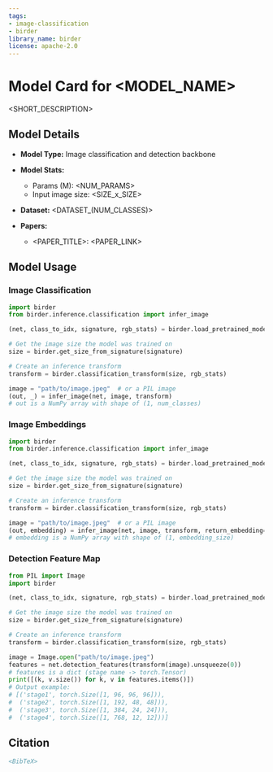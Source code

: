 ```yaml
---
tags:
- image-classification
- birder
library_name: birder
license: apache-2.0
---
```


# Model Card for <MODEL_NAME>

<SHORT_DESCRIPTION>

## Model Details

- **Model Type:** Image classification and detection backbone
- **Model Stats:**
  - Params (M): <NUM_PARAMS>
  - Input image size: <SIZE_x_SIZE>
- **Dataset:** <DATASET_(NUM_CLASSES)>

- **Papers:**
  - <PAPER_TITLE>: <PAPER_LINK>

## Model Usage

### Image Classification

```python
import birder
from birder.inference.classification import infer_image

(net, class_to_idx, signature, rgb_stats) = birder.load_pretrained_model("<MODEL_NAME>", inference=True)

# Get the image size the model was trained on
size = birder.get_size_from_signature(signature)

# Create an inference transform
transform = birder.classification_transform(size, rgb_stats)

image = "path/to/image.jpeg"  # or a PIL image
(out, _) = infer_image(net, image, transform)
# out is a NumPy array with shape of (1, num_classes)
```

### Image Embeddings

```python
import birder
from birder.inference.classification import infer_image

(net, class_to_idx, signature, rgb_stats) = birder.load_pretrained_model("<MODEL_NAME>", inference=True)

# Get the image size the model was trained on
size = birder.get_size_from_signature(signature)

# Create an inference transform
transform = birder.classification_transform(size, rgb_stats)

image = "path/to/image.jpeg"  # or a PIL image
(out, embedding) = infer_image(net, image, transform, return_embedding=True)
# embedding is a NumPy array with shape of (1, embedding_size)
```

### Detection Feature Map

```python
from PIL import Image
import birder

(net, class_to_idx, signature, rgb_stats) = birder.load_pretrained_model("<MODEL_NAME>", inference=True)

# Get the image size the model was trained on
size = birder.get_size_from_signature(signature)

# Create an inference transform
transform = birder.classification_transform(size, rgb_stats)

image = Image.open("path/to/image.jpeg")
features = net.detection_features(transform(image).unsqueeze(0))
# features is a dict (stage name -> torch.Tensor)
print([(k, v.size()) for k, v in features.items()])
# Output example:
# [('stage1', torch.Size([1, 96, 96, 96])),
#  ('stage2', torch.Size([1, 192, 48, 48])),
#  ('stage3', torch.Size([1, 384, 24, 24])),
#  ('stage4', torch.Size([1, 768, 12, 12]))]
```

## Citation

```bibtex
<BibTeX>
```
